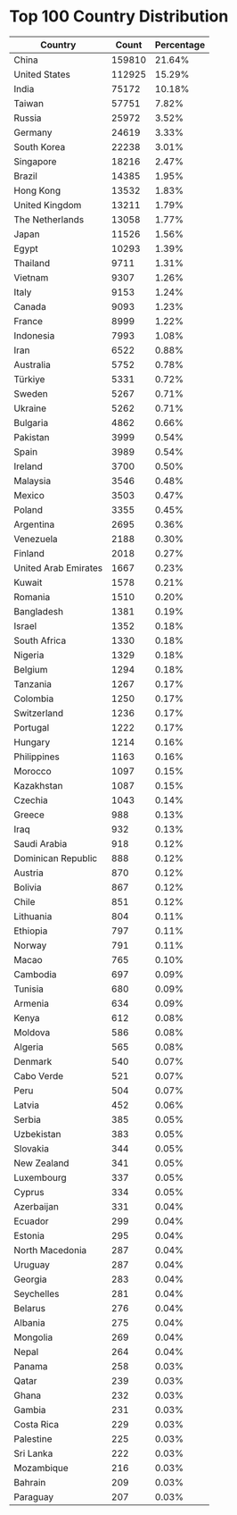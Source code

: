 # Top 100 Country Distribution
| Country | Count | Percentage |
|----|----|----|
| China | 159810 | 21.64% |
| United States | 112925 | 15.29% |
| India | 75172 | 10.18% |
| Taiwan | 57751 | 7.82% |
| Russia | 25972 | 3.52% |
| Germany | 24619 | 3.33% |
| South Korea | 22238 | 3.01% |
| Singapore | 18216 | 2.47% |
| Brazil | 14385 | 1.95% |
| Hong Kong | 13532 | 1.83% |
| United Kingdom | 13211 | 1.79% |
| The Netherlands | 13058 | 1.77% |
| Japan | 11526 | 1.56% |
| Egypt | 10293 | 1.39% |
| Thailand | 9711 | 1.31% |
| Vietnam | 9307 | 1.26% |
| Italy | 9153 | 1.24% |
| Canada | 9093 | 1.23% |
| France | 8999 | 1.22% |
| Indonesia | 7993 | 1.08% |
| Iran | 6522 | 0.88% |
| Australia | 5752 | 0.78% |
| Türkiye | 5331 | 0.72% |
| Sweden | 5267 | 0.71% |
| Ukraine | 5262 | 0.71% |
| Bulgaria | 4862 | 0.66% |
| Pakistan | 3999 | 0.54% |
| Spain | 3989 | 0.54% |
| Ireland | 3700 | 0.50% |
| Malaysia | 3546 | 0.48% |
| Mexico | 3503 | 0.47% |
| Poland | 3355 | 0.45% |
| Argentina | 2695 | 0.36% |
| Venezuela | 2188 | 0.30% |
| Finland | 2018 | 0.27% |
| United Arab Emirates | 1667 | 0.23% |
| Kuwait | 1578 | 0.21% |
| Romania | 1510 | 0.20% |
| Bangladesh | 1381 | 0.19% |
| Israel | 1352 | 0.18% |
| South Africa | 1330 | 0.18% |
| Nigeria | 1329 | 0.18% |
| Belgium | 1294 | 0.18% |
| Tanzania | 1267 | 0.17% |
| Colombia | 1250 | 0.17% |
| Switzerland | 1236 | 0.17% |
| Portugal | 1222 | 0.17% |
| Hungary | 1214 | 0.16% |
| Philippines | 1163 | 0.16% |
| Morocco | 1097 | 0.15% |
| Kazakhstan | 1087 | 0.15% |
| Czechia | 1043 | 0.14% |
| Greece | 988 | 0.13% |
| Iraq | 932 | 0.13% |
| Saudi Arabia | 918 | 0.12% |
| Dominican Republic | 888 | 0.12% |
| Austria | 870 | 0.12% |
| Bolivia | 867 | 0.12% |
| Chile | 851 | 0.12% |
| Lithuania | 804 | 0.11% |
| Ethiopia | 797 | 0.11% |
| Norway | 791 | 0.11% |
| Macao | 765 | 0.10% |
| Cambodia | 697 | 0.09% |
| Tunisia | 680 | 0.09% |
| Armenia | 634 | 0.09% |
| Kenya | 612 | 0.08% |
| Moldova | 586 | 0.08% |
| Algeria | 565 | 0.08% |
| Denmark | 540 | 0.07% |
| Cabo Verde | 521 | 0.07% |
| Peru | 504 | 0.07% |
| Latvia | 452 | 0.06% |
| Serbia | 385 | 0.05% |
| Uzbekistan | 383 | 0.05% |
| Slovakia | 344 | 0.05% |
| New Zealand | 341 | 0.05% |
| Luxembourg | 337 | 0.05% |
| Cyprus | 334 | 0.05% |
| Azerbaijan | 331 | 0.04% |
| Ecuador | 299 | 0.04% |
| Estonia | 295 | 0.04% |
| North Macedonia | 287 | 0.04% |
| Uruguay | 287 | 0.04% |
| Georgia | 283 | 0.04% |
| Seychelles | 281 | 0.04% |
| Belarus | 276 | 0.04% |
| Albania | 275 | 0.04% |
| Mongolia | 269 | 0.04% |
| Nepal | 264 | 0.04% |
| Panama | 258 | 0.03% |
| Qatar | 239 | 0.03% |
| Ghana | 232 | 0.03% |
| Gambia | 231 | 0.03% |
| Costa Rica | 229 | 0.03% |
| Palestine | 225 | 0.03% |
| Sri Lanka | 222 | 0.03% |
| Mozambique | 216 | 0.03% |
| Bahrain | 209 | 0.03% |
| Paraguay | 207 | 0.03% |
